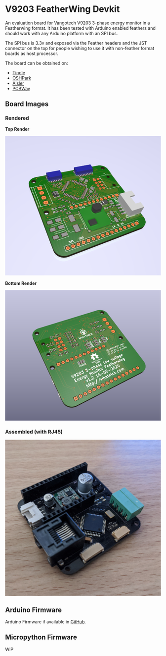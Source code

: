 # V9203 FeatherWing Devkit
An evaluation board for Vangotech V9203 3-phase energy monitor in a
Featherwing format. It has been tested with Arduino enabled feathers
and should work with any Arduino platform with an SPI bus.

The SPI bus is 3.3v and exposed via the Feather headers and the JST
connector on the top for people wishing to use it with non-feather
format boards as host processor.

The board can be obtained on:

- [Tindie](https://www.tindie.com/products/whatnick/v9203-featherwing/)
- [OSHPark](https://oshpark.com/shared_projects/62lfzmN7)
- [Aisler](https://aisler.net/p/OBAOETDS)
- [PCBWay](https://www.pcbway.com/project/shareproject/V9203_Devkit_Featherwing.html)
  
## Board Images

### Rendered

**Top Render**

![Top Render](docs/WIP_render_top.png)

**Bottom Render**

![Bottom Render](docs/WIP_render_bottom.png)

### Assembled (with RJ45)

![Assembled Oblique](docs/Assembled_Oblique.jpg)

## Arduino Firmware
Arduino Firmware if available in [GitHub](https://github.com/whatnick/V9203_Arduino).

## Micropython Firmware
WIP